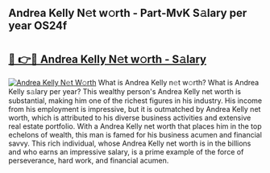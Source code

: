 ## Andrea Kelly N𝚎t w𝚘rth - Part-MvK S𝚊lary per year OS24f

# <h2><a href="http://gc1qnzz.nevu.top/?p=Andrea+Kelly">🔗 👉🔴 Andrea Kelly N𝚎t w𝚘rth - S𝚊lary</a></h2>

[![Andrea Kelly N𝚎t W𝚘rth](https://i.imgur.com/Oavwk0R.jpeg)](http://gc1qnzz.nevu.top/?p=Andrea+Kelly)
What is Andrea Kelly n𝚎t w𝚘rth? What is Andrea Kelly s𝚊lary per year?
This wealthy person's Andrea Kelly net worth is substantial, making him one of the richest figures in his industry. His income from his employment is impressive, but it is outmatched by Andrea Kelly net worth, which is attributed to his diverse business activities and extensive real estate portfolio. With a Andrea Kelly net worth that places him in the top echelons of wealth, this man is famed for his business acumen and financial savvy. This rich individual, whose Andrea Kelly net worth is in the billions and who earns an impressive salary, is a prime example of the force of perseverance, hard work, and financial acumen.
